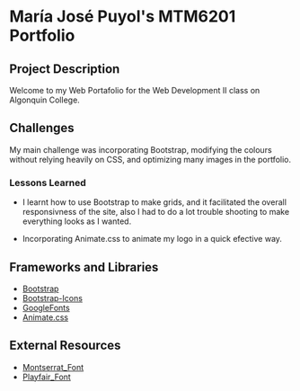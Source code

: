 # María José Puyol's MTM6201 Portfolio

## Project Description

Welcome to my Web Portafolio for the Web Development II class on Algonquin College.

## Challenges

My main challenge was incorporating Bootstrap, modifying the colours without relying heavily on CSS, and optimizing many images in the portfolio.

### Lessons Learned

- I learnt how to use Bootstrap to make grids, and it facilitated the overall responsivness of the site, also I had to do a lot trouble shooting to make everything looks as I wanted.

- Incorporating Animate.css to animate my logo in a quick efective way.

## Frameworks and Libraries

- [Bootstrap](https://getbootstrap.com/)
- [Bootstrap-Icons](https://icons.getbootstrap.com/)
- [GoogleFonts](https://fonts.google.com/)
- [Animate.css](https://animate.style/)

## External Resources

- [Montserrat_Font](https://fonts.google.com/specimen/Montserrat)
- [Playfair_Font](https://fonts.google.com/specimen/Playfair)
